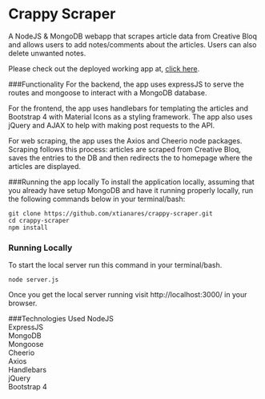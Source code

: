 # Crappy Scraper
A NodeJS & MongoDB webapp that scrapes article data from Creative Bloq and allows users to add notes/comments about the articles. Users can also delete unwanted notes.

Please check out the deployed working app at, [click here](https://aqueous-sierra-80794.herokuapp.com/).

###Functionality
For the backend, the app uses expressJS to serve the routes and mongoose to interact with a MongoDB database.

For the frontend, the app uses handlebars for templating the articles and Bootstrap 4 with Material Icons as a styling framework. The app also uses jQuery and AJAX to help with making post requests to the API.

For web scraping, the app uses the Axios and Cheerio node packages. Scraping follows this process: articles are scraped from Creative Bloq, saves the entries to the DB and then redirects the to homepage where the articles are displayed.

###Running the app locally
To install the application locally, assuming that you already have setup MongoDB and have it running properly locally, run the following commands below in your terminal/bash:

```
git clone https://github.com/xtianares/crappy-scraper.git
cd crappy-scraper
npm install
```

### Running Locally
To start the local server run this command in your terminal/bash.

```
node server.js
```

Once you get the local server running visit http://localhost:3000/ in your browser.

###Technologies Used
NodeJS\
ExpressJS\
MongoDB\
Mongoose\
Cheerio\
Axios\
Handlebars\
jQuery\
Bootstrap 4

